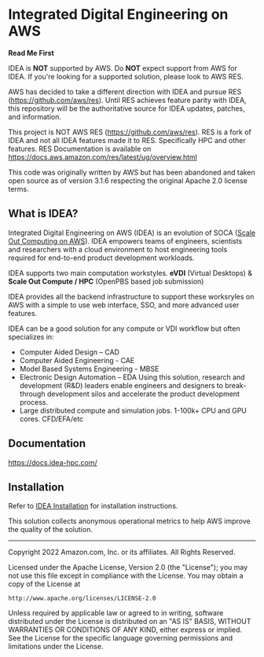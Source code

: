 # Integrated Digital Engineering on AWS

**Read Me First**

IDEA is **NOT** supported by AWS. Do **NOT** expect support from AWS for IDEA. If you're looking for a supported solution, please look to AWS RES.

AWS has decided to take a different direction with IDEA and pursue RES (https://github.com/aws/res). Until RES achieves feature parity with IDEA, this repository will be the authoritative source for IDEA updates, patches, and information.

This project is NOT AWS RES (https://github.com/aws/res). RES is a fork of IDEA and not all IDEA features made it to RES. Specifically HPC and other features. RES Documentation is available on https://docs.aws.amazon.com/res/latest/ug/overview.html

This code was originally written by AWS but has been abandoned and taken open source as of version 3.1.6 respecting the original Apache 2.0 license terms.

## What is IDEA?

Integrated Digital Engineering on AWS (IDEA) is an evolution of SOCA ([Scale Out Computing on AWS](https://awslabs.github.io/scale-out-computing-on-aws/)). IDEA empowers teams of engineers, scientists and researchers with a cloud environment to host engineering tools required for end-to-end product development workloads.

IDEA supports two main computation workstyles. **eVDI** (Virtual Desktops) & **Scale Out Compute / HPC** (OpenPBS based job submission)

IDEA provides all the backend infrastructure to support these worksryles on AWS with a simple to use web interface, SSO, and more advanced user features.

IDEA can be a good solution for any compute or VDI workflow but often specializes in:
* Computer Aided Design – CAD
* Computer Aided Engineering - CAE
* Model Based Systems Engineering - MBSE
* Electronic Design Automation – EDA Using this solution, research and development (R&D) leaders enable engineers and designers to break-through development silos and accelerate the product development process.
* Large distributed compute and simulation jobs. 1-100k+ CPU and GPU cores. CFD/EFA/etc


## Documentation

https://docs.idea-hpc.com/

## Installation

Refer to [IDEA Installation](https://docs.idea-hpc.com/idea/first-time-users/install-idea) for installation instructions.

This solution collects anonymous operational metrics to help AWS improve the quality of the solution.

***

Copyright 2022 Amazon.com, Inc. or its affiliates. All Rights Reserved.

Licensed under the Apache License, Version 2.0 (the "License");
you may not use this file except in compliance with the License.
You may obtain a copy of the License at

    http://www.apache.org/licenses/LICENSE-2.0

Unless required by applicable law or agreed to in writing, software
distributed under the License is distributed on an "AS IS" BASIS,
WITHOUT WARRANTIES OR CONDITIONS OF ANY KIND, either express or implied.
See the License for the specific language governing permissions and
limitations under the License.
